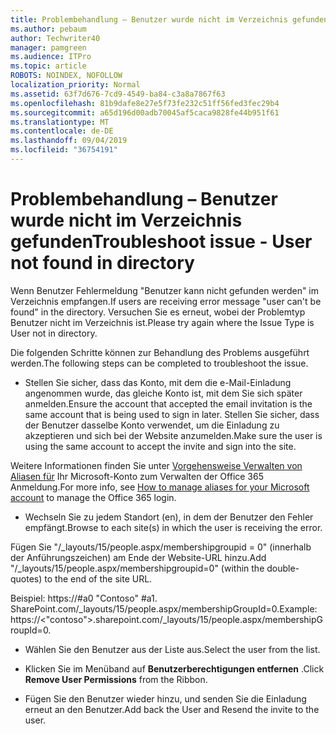 ```yaml
---
title: Problembehandlung – Benutzer wurde nicht im Verzeichnis gefunden
ms.author: pebaum
author: Techwriter40
manager: pamgreen
ms.audience: ITPro
ms.topic: article
ROBOTS: NOINDEX, NOFOLLOW
localization_priority: Normal
ms.assetid: 63f7d676-7cd9-4549-ba84-c3a8a7867f63
ms.openlocfilehash: 81b9dafe8e27e5f73fe232c51ff56fed3fec29b4
ms.sourcegitcommit: a65d196d00adb70045af5caca9828fe44b951f61
ms.translationtype: MT
ms.contentlocale: de-DE
ms.lasthandoff: 09/04/2019
ms.locfileid: "36754191"
---
```

# <a name="troubleshoot-issue---user-not-found-in-directory"></a><span data-ttu-id="ddeb3-102">Problembehandlung – Benutzer wurde nicht im Verzeichnis gefunden</span><span class="sxs-lookup"><span data-stu-id="ddeb3-102">Troubleshoot issue - User not found in directory</span></span>

<span data-ttu-id="ddeb3-103">Wenn Benutzer Fehlermeldung "Benutzer kann nicht gefunden werden" im Verzeichnis empfangen.</span><span class="sxs-lookup"><span data-stu-id="ddeb3-103">If users are receiving error message "user can't be found" in the directory.</span></span> <span data-ttu-id="ddeb3-104">Versuchen Sie es erneut, wobei der Problemtyp Benutzer nicht im Verzeichnis ist.</span><span class="sxs-lookup"><span data-stu-id="ddeb3-104">Please try again where the Issue Type is User not in directory.</span></span>

<span data-ttu-id="ddeb3-105">Die folgenden Schritte können zur Behandlung des Problems ausgeführt werden.</span><span class="sxs-lookup"><span data-stu-id="ddeb3-105">The following steps can be completed to troubleshoot the issue.</span></span>

- <span data-ttu-id="ddeb3-106">Stellen Sie sicher, dass das Konto, mit dem die e-Mail-Einladung angenommen wurde, das gleiche Konto ist, mit dem Sie sich später anmelden.</span><span class="sxs-lookup"><span data-stu-id="ddeb3-106">Ensure the account that accepted the email invitation is the same account that is being used to sign in later.</span></span> <span data-ttu-id="ddeb3-107">Stellen Sie sicher, dass der Benutzer dasselbe Konto verwendet, um die Einladung zu akzeptieren und sich bei der Website anzumelden.</span><span class="sxs-lookup"><span data-stu-id="ddeb3-107">Make sure the user is using the same account to accept the invite and sign into the site.</span></span> 

<span data-ttu-id="ddeb3-108">Weitere Informationen finden Sie unter [Vorgehensweise Verwalten von Aliasen für</a> Ihr Microsoft-Konto zum Verwalten der Office 365 Anmeldung](https://support.microsoft.com/help/12407/microsoft-account-how-to-manage-aliases).</span><span class="sxs-lookup"><span data-stu-id="ddeb3-108">For more info, see [How to manage aliases for your Microsoft account</a> to manage the Office 365 login](https://support.microsoft.com/help/12407/microsoft-account-how-to-manage-aliases).</span></span> 

- <span data-ttu-id="ddeb3-109">Wechseln Sie zu jedem Standort (en), in dem der Benutzer den Fehler empfängt.</span><span class="sxs-lookup"><span data-stu-id="ddeb3-109">Browse to each site(s) in which the user is receiving the error.</span></span> 

<span data-ttu-id="ddeb3-110">Fügen Sie "/_layouts/15/people.aspx/membershipgroupid = 0" (innerhalb der Anführungszeichen) am Ende der Website-URL hinzu.</span><span class="sxs-lookup"><span data-stu-id="ddeb3-110">Add "/_layouts/15/people.aspx/membershipgroupid=0" (within the double-quotes) to the end of the site URL.</span></span> 

<span data-ttu-id="ddeb3-111">Beispiel: https://#a0 "Contoso" #a1. SharePoint.com/_layouts/15/people.aspx/membershipGroupId=0.</span><span class="sxs-lookup"><span data-stu-id="ddeb3-111">Example: https://<"contoso">.sharepoint.com/_layouts/15/people.aspx/membershipGroupId=0.</span></span>

- <span data-ttu-id="ddeb3-112">Wählen Sie den Benutzer aus der Liste aus.</span><span class="sxs-lookup"><span data-stu-id="ddeb3-112">Select the user from the list.</span></span>

- <span data-ttu-id="ddeb3-113">Klicken Sie im Menüband auf **Benutzerberechtigungen entfernen** .</span><span class="sxs-lookup"><span data-stu-id="ddeb3-113">Click **Remove User Permissions** from the Ribbon.</span></span> 
-  <span data-ttu-id="ddeb3-114">Fügen Sie den Benutzer wieder hinzu, und senden Sie die Einladung erneut an den Benutzer.</span><span class="sxs-lookup"><span data-stu-id="ddeb3-114">Add back the User and Resend the invite to the user.</span></span>

